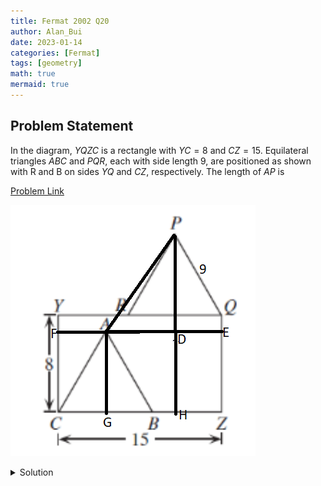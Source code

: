 ```yaml
---
title: Fermat 2002 Q20    
author: Alan_Bui    
date: 2023-01-14
categories: [Fermat]
tags: [geometry]
math: true    
mermaid: true  
---
```


## Problem Statement

In the diagram, $YQZC$ is a rectangle with $YC = 8$ and $CZ = 15$. Equilateral triangles $ABC$ and $PQR$, each with side length 9, are positioned as shown with R and B on sides $YQ$ and $CZ$, respectively. The length of $AP$ is

[Problem Link](https://cemc.uwaterloo.ca/contests/past_contests/2002/2002FermatContest.pdf)

![Problem Diagram](/assets/diagrams/fermat2002q20.png)

<details>
<summary> Solution </summary>

$$AP^2 = AD^2 + DP^2$$

$$AD = FE - FA - DE = 15 - 9/2 - 9/2 = 6$$

$$DP = HP - XP = \dfrac{9\sqrt{3}}{2} + 8 - \dfrac{9\sqrt{3}}{2} = 8$$

$$\therefore AP^2 = 6^2 + 8^2 \implies AP = 10$$

</details>